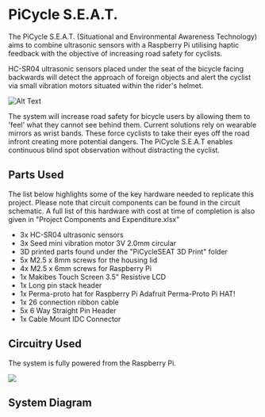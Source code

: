 # PiCycle S.E.A.T.
The PiCycle S.E.A.T. (Situational and Environmental Awareness Technology) aims to combine ultrasonic sensors with a Raspberry Pi utilising haptic feedback with the objective of increasing road safety for cyclists.

HC-SR04 ultrasonic sensors placed under the seat of the bicycle facing backwards will detect the approach of foreign objects and alert the cyclist via small vibration motors situated within the rider's helmet.

![Alt Text](https://media.giphy.com/media/4ZaTwU3GVlwwAR3EJX/giphy.gif)

The system will increase road safety for bicycle users by allowing them to 'feel' what they cannot see behind them. Current solutions rely on wearable mirrors as wrist bands. These force cyclists to take their eyes off the road infront creating more potential dangers. The PiCycle S.E.A.T enables continuous blind spot observation without distracting the cyclist.

## Parts Used
The list below highlights some of the key hardware needed to replicate this project. Please note that circuit components can be found in the circuit schematic. A full list of this hardware with cost at time of completion is also given in "Project Components and Expenditure.xlsx"

- 3x HC-SR04 ultrasonic sensors
- 3x Seed mini vibration motor 3V 2.0mm circular
- 3D printed parts found under the "PiCycleSEAT 3D Print" folder
- 5x M2.5 x 8mm screws for the housing lid
- 4x M2.5 x 6mm screws for Raspberry Pi
- 1x Makibes Touch Screen 3.5" Resistive LCD
- 1x Long pin stack header
- 1x Perma-proto hat for Raspberry Pi Adafruit Perma-Proto Pi HAT!
- 1x 26 connection ribbon cable
- 5x 6 Way Straight Pin Header
- 1x Cable Mount IDC Connector

## Circuitry Used
The system is fully powered from the Raspberry Pi.

![](https://github.com/tamercos/PiCycleSEAT/blob/master/Schematics/Circuit%20v1.2.PNG)

## System Diagram

